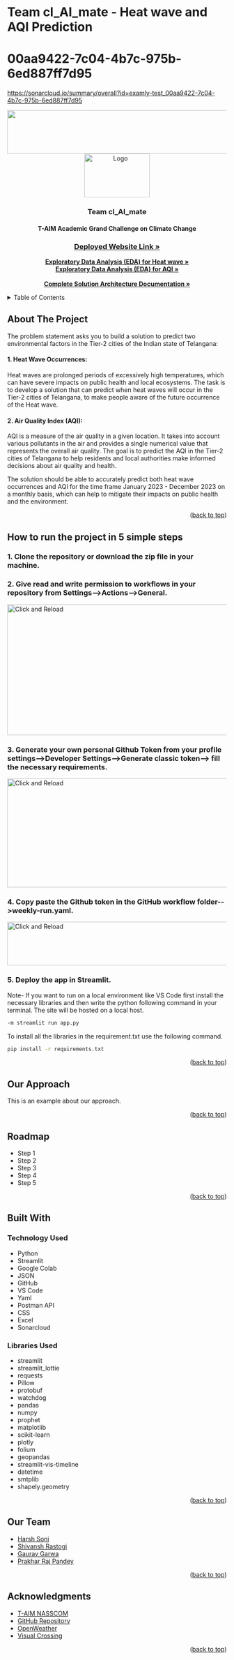 # Team cl_AI_mate - Heat wave and AQI Prediction
# 00aa9422-7c04-4b7c-975b-6ed887ff7d95
https://sonarcloud.io/summary/overall?id=examly-test_00aa9422-7c04-4b7c-975b-6ed887ff7d95


<img src="https://drive.google.com/uc?export=view&id=1nFaRAWibLL1V4n13ATWZDanxMUr0b0Ba" alt=" " width="1010" height="100">



<!-- PROJECT LOGO -->
<br />
<div align="center">
  <a href="https://github.com/HarshHrs24/Team-cl_AI_mate"></a>

  <img src="https://drive.google.com/uc?export=view&id=17sCV3lHbWYeQ9JMyX9pQctvvQz3pUrgH" alt="Logo" width="150" height="100">

    
  <h3 align="center">Team cl_AI_mate</h3>

  <p align="center">
  <h4>T-AIM Academic Grand Challenge on Climate Change</h4> 
  <h3><a href="https://harshhrs24-team-cl-ai-mate-app-md7w7w.streamlit.app/"><strong>Deployed Website Link »</strong></a></h3>
    <a href="https://github.com/HarshHrs24/Team-cl_AI_mate"><strong>Exploratory Data Analysis (EDA) for Heat wave »</strong></a>
    <br />
    <a href="https://github.com/HarshHrs24/Team-cl_AI_mate"><strong>Exploratory Data Analysis (EDA) for AQI »</strong></a>
    <br />
    <br />
    <a href="https://github.com/HarshHrs24/Team-cl_AI_mate"><strong>Complete Solution Architecture Documentation »</strong></a>
  </p>
</div>



<!-- TABLE OF CONTENTS -->
<details>
  <summary>Table of Contents</summary>
  <ol>
    <li>
      <a href="#about-the-project">About The Project</a>
<!--       <ul>
        <li><a href="#built-with">Built With</a></li>
      </ul> -->
    </li>
    <li>
      <a href="#how-to-run-the-project-in-5-simple-steps">How to run the project in 5 simple steps</a>
    </li>
    <li><a href="#our-approach">Our Approach</a></li>
    <li><a href="#roadmap">Roadmap</a></li>
    <li><a href="#our-team">Our Team</a></li>
    <li><a href="#acknowledgments">Acknowledgments</a></li>
  </ol>
</details>



<!-- ABOUT THE PROJECT -->
## About The Project


The problem statement asks you to build a solution to predict two environmental factors in the Tier-2 cities of the Indian state of Telangana:

<h4>1. Heat Wave Occurrences:</h4> Heat waves are prolonged periods of excessively high temperatures, which can have severe impacts on public health and local ecosystems. The task is to develop a solution that can predict when heat waves will occur in the Tier-2 cities of Telangana, to make people aware of the future occurrence of the Heat wave.

<h4>2. Air Quality Index (AQI):</h4> AQI is a measure of the air quality in a given location. It takes into account various pollutants in the air and provides a single numerical value that represents the overall air quality. The goal is to predict the AQI in the Tier-2 cities of Telangana to help residents and local authorities make informed decisions about air quality and health.

The solution should be able to accurately predict both heat wave occurrences and AQI for the time frame January 2023 - December 2023 on a monthly basis, which can help to mitigate their impacts on public health and the environment.


<p align="right">(<a href="#readme-top">back to top</a>)</p>



<!-- GETTING STARTED -->
## How to run the project in 5 simple steps

### 1. Clone the repository or download the zip file in your machine.

### 2. Give read and write permission to workflows in your repository from Settings-->Actions-->General.

<img src="https://drive.google.com/uc?export=view&id=1DiVD8e6t15xltalqrYWa3072FRGwEB9O" alt="Click and Reload" width="600" height="300">

### 3. Generate your own personal Github Token from your profile settings-->Developer Settings-->Generate classic token--> fill the necessary requirements.

<img src="https://drive.google.com/uc?export=view&id=18dcWvUPxwmtVG9hXbw-uTbvgyO_pYPnY" alt="Click and Reload" width="1100" height="250">

### 4. Copy paste the Github token in the GitHub workflow folder-->weekly-run.yaml.

<img src="https://drive.google.com/uc?export=view&id=1qyEO2FDDxNJEpA_hz6QWcR3aJMxXnPKG" alt="Click and Reload" width="600" height="100">

### 5. Deploy the app in Streamlit.

Note- If you want to run on a local environment like VS Code first install the necessary libraries and then write the python following command in your terminal. The site will be hosted on a local host.
```sh
-m streamlit run app.py
```
To install all the libraries in the requirement.txt use the following command.
```sh
pip install -r requirements.txt 
```
<p align="right">(<a href="#readme-top">back to top</a>)</p>

<!-- Screenshots -->


<!-- Approach -->
## Our Approach

This is an example about our approach.


<p align="right">(<a href="#readme-top">back to top</a>)</p>



<!-- ROADMAP -->
## Roadmap

* Step 1
* Step 2
* Step 3
* Step 4
* Step 5
    
<p align="right">(<a href="#readme-top">back to top</a>)</p>


## Built With

### Technology Used                                                                  
* Python
* Streamlit
* Google Colab
* JSON
* GitHub
* VS Code
* Yaml
* Postman API
* CSS
* Excel
* Sonarcloud

### Libraries Used
* streamlit
* streamlit_lottie
* requests
* Pillow
* protobuf
* watchdog
* pandas
* numpy
* prophet
* matplotlib
* scikit-learn
* plotly
* folium
* geopandas
* streamlit-vis-timeline
* datetime
* smtplib
* shapely.geometry

<p align="right">(<a href="#readme-top">back to top</a>)</p>

<!-- CONTACT -->
## Our Team

* [Harsh Soni](https://github.com/HarshHrs24)
* [Shivansh Rastogi](https://github.com/Shivansh1203)
* [Gaurav Garwa](https://github.com/gaurav1832)
* [Prakhar Raj Pandey](https://github.com/prakharraj1302)

<p align="right">(<a href="#readme-top">back to top</a>)</p>



<!-- ACKNOWLEDGMENTS -->
## Acknowledgments


* [T-AIM NASSCOM](https://taim-gc.in/climate-change)
* [GitHub Repository](https://github.com/iamneo-production/00aa9422-7c04-4b7c-975b-6ed887ff7d95)
* [OpenWeather](https://openweathermap.org/)
* [Visual Crossing](https://www.visualcrossing.com/)


<p align="right">(<a href="#readme-top">back to top</a>)</p>




